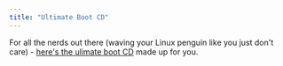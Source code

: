 ```yaml
---
title: "Ultimate Boot CD"
---
```

<p>For all the nerds out there (waving your Linux penguin like you just don't care) - <a href="https://ubcd.sourceforge.net/">here's the ulimate boot CD</a> made up for you.</p>
